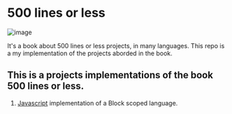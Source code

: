 # 500 lines or less

![image](https://github.com/ProgmRuanSilva/500-lines/assets/108758883/584887b1-ec50-4025-8596-2e4743e30186)


It's a book about 500 lines or less projects, in many languages.
This repo is a my implementation of the projects aborded in the book.

## This is a projects implementations of the book 500 lines or less.

1. [Javascript](https://github.com/ProgmRuanSilva/500-lines/tree/master/js) implementation of a Block scoped language.
